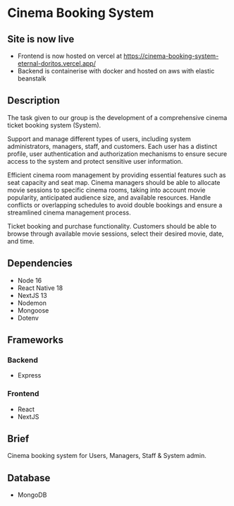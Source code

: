 # Cinema Booking System

## Site is now live
- Frontend is now hosted on vercel at https://cinema-booking-system-eternal-doritos.vercel.app/
- Backend is containerise with docker and hosted on aws with elastic beanstalk
## Description

The task given to our group is the development of a comprehensive cinema ticket booking system (System).

Support and manage different types of users, including system administrators, managers, staff, and customers. Each user has a distinct profile, user authentication and authorization mechanisms to ensure secure access to the system and protect sensitive user information.

Efficient cinema room management by providing essential features such as seat capacity and seat map. Cinema managers should be able to allocate movie sessions to specific cinema rooms, taking into account movie popularity, anticipated audience size, and available resources. Handle conflicts or overlapping schedules to avoid double bookings and ensure a streamlined cinema management process.

Ticket booking and purchase functionality. Customers should be able to browse through available movie sessions, select their desired movie, date, and time.

## Dependencies

- Node 16
- React Native 18
- NextJS 13
- Nodemon
- Mongoose
- Dotenv

## Frameworks

### Backend

- Express

### Frontend

- React
- NextJS

## Brief

Cinema booking system for Users, Managers, Staff & System admin.

## Database

- MongoDB


